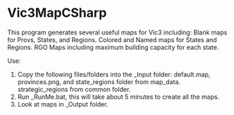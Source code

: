 # Vic3MapCSharp

This program generates several useful maps for Vic3 including:
Blank maps for Provs, States, and Regions.
Colored and Named maps for States and Regions.
RGO Maps including maximum building capacity for each state.

Use:
1. Copy the following files/folders into the _Input folder: 
  default.map, provinces.png, and state_regions folder from map_data.
  strategic_regions from common folder.
2. Run _RunMe.bat, this will take about 5 minutes to create all the maps.
3. Look at maps in _Output folder.
